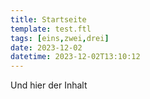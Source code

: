 ```yaml
---
title: Startseite
template: test.ftl
tags: [eins,zwei,drei]
date: 2023-12-02
datetime: 2023-12-02T13:10:12
---
```


Und hier der Inhalt